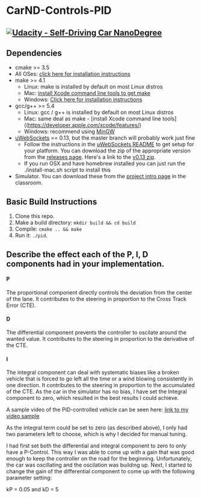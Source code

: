 # CarND-Controls-PID
[![Udacity - Self-Driving Car NanoDegree](https://s3.amazonaws.com/udacity-sdc/github/shield-carnd.svg)](http://www.udacity.com/drive)
---

## Dependencies

* cmake >= 3.5
 * All OSes: [click here for installation instructions](https://cmake.org/install/)
* make >= 4.1
  * Linux: make is installed by default on most Linux distros
  * Mac: [install Xcode command line tools to get make](https://developer.apple.com/xcode/features/)
  * Windows: [Click here for installation instructions](http://gnuwin32.sourceforge.net/packages/make.htm)
* gcc/g++ >= 5.4
  * Linux: gcc / g++ is installed by default on most Linux distros
  * Mac: same deal as make - [install Xcode command line tools]((https://developer.apple.com/xcode/features/)
  * Windows: recommend using [MinGW](http://www.mingw.org/)
* [uWebSockets](https://github.com/uWebSockets/uWebSockets) == 0.13, but the master branch will probably work just fine
  * Follow the instructions in the [uWebSockets README](https://github.com/uWebSockets/uWebSockets/blob/master/README.md) to get setup for your platform. You can download the zip of the appropriate version from the [releases page](https://github.com/uWebSockets/uWebSockets/releases). Here's a link to the [v0.13 zip](https://github.com/uWebSockets/uWebSockets/archive/v0.13.0.zip).
  * If you run OSX and have homebrew installed you can just run the ./install-mac.sh script to install this
* Simulator. You can download these from the [project intro page](https://github.com/udacity/CarND-PID-Control-Project/releases) in the classroom.

## Basic Build Instructions

1. Clone this repo.
2. Make a build directory: `mkdir build && cd build`
3. Compile: `cmake .. && make`
4. Run it: `./pid`.

[//]: # (Image References)

## Describe the effect each of the P, I, D components had in your implementation.

#### P
The proportional component directly controls the deviation from the center of the lane. It contributes to the steering in proportion to the Cross Track Error (CTE).

#### D
The differential component prevents the controller to oscilate around the wanted value. It contributes to the steering in proportion to the derivative of the CTE.

#### I
The integral component can deal with systematic biases like a broken vehicle that is forced to go left all the time or a wind blowing consistently in one direction. It contributes to the steering in proportion to the accumulated of the CTE. As the car in the simulator has no bias, I have set the Integral component to zero, which resulted in the best results I could achieve.

[video1]: ./simulator-recording.mov "Video Output"

A sample video of the PID-controlled vehicle can be seen here: [link to my video sample][video1]

As the integral term could be set to zero (as described above), I only had two parameters left to choose, which is why I decided for manual tuning.

I had first set both the differential and integral component to zero to only have a P-Control. This way I was able to come up with a gain that was good enough to keep the controller on the road for the beginning. Unfortunately, the car was oscillating and the oscilation was building up. Next, I started to change the gain of the differential component to come up with the following parameter setting:

kP = 0.05 and kD = 5

